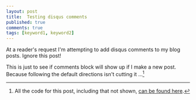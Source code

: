 ```yaml
--- 
layout: post 
title:  Testing disqus comments 
published: true 
comments: true
tags: [keyword1, keyword2] 
---
```


At a reader's request I'm attempting to add disqus comments to my blog posts. Ignore this post!

This is just to see if comments block will show up if I make a new post. Because following the default directions isn't cutting it ...[^allthecode]



[^allthecode]: All the code for this post, including that not shown, [can be found here](https::/github.com/atyre2/atyre2.github.io/raw/master/_drafts/testing_disqus.Rmd).
